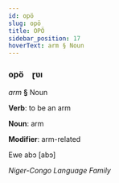 ```yaml
---
id: opö
slug: opö
title: OPÖ
sidebar_position: 17
hoverText: arm § Noun
---
```


### opö&emsp;<span kind="abugida">ɽʋı</span>

*arm* **§** Noun

**Verb**: to be an arm

**Noun**: arm

**Modifier**: arm-related

Ewe abɔ [abɔ]

*Niger-Congo Language Family*